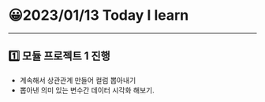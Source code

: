 # 😀2023/01/13 Today I learn
-------------------------
## 1️⃣ 모듈 프로젝트 1 진행
  
  * 계속해서 상관관계 만들어 컬럼 뽑아내기
  * 뽑아낸 의미 있는 변수간 데이터 시각화 해보기.
